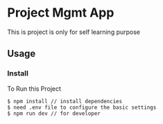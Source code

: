 # Project Mgmt App
This is project is only for self learning purpose 

## Usage

### Install
To Run this Project
```
$ npm install // install dependencies
$ need .env file to configure the basic settings
$ npm run dev // for developer
```

